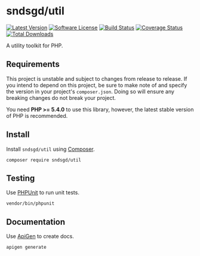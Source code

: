 # sndsgd/util

[![Latest Version](https://img.shields.io/github/release/sndsgd/sndsgd-util.svg?style=flat-square)](https://github.com/sndsgd/sndsgd-util/releases)
[![Software License](https://img.shields.io/badge/license-MIT-brightgreen.svg?style=flat-square)](https://github.com/sndsgd/sndsgd-util/LICENSE)
[![Build Status](https://img.shields.io/travis/sndsgd/sndsgd-util/master.svg?style=flat-square)](https://travis-ci.org/sndsgd/sndsgd-util)
[![Coverage Status](https://img.shields.io/coveralls/sndsgd/sndsgd-util.svg?style=flat-square)](https://coveralls.io/r/sndsgd/sndsgd-util?branch=master)
[![Total Downloads](https://img.shields.io/packagist/dt/sndsgd/util.svg?style=flat-square)](https://packagist.org/packages/sndsgd/util)

A utility toolkit for PHP.


## Requirements

This project is unstable and subject to changes from release to release. If you intend to depend on this project, be sure to make note of and specify the version in your project's `composer.json`. Doing so will ensure any breaking changes do not break your project.

You need **PHP >= 5.4.0** to use this library, however, the latest stable version of PHP is recommended.


## Install

Install `sndsgd/util` using [Composer](https://getcomposer.org/).

```
composer require sndsgd/util
```


## Testing

Use [PHPUnit](https://phpunit.de/) to run unit tests.

```
vendor/bin/phpunit
```


## Documentation

Use [ApiGen](http://apigen.org/) to create docs.

```
apigen generate
```
